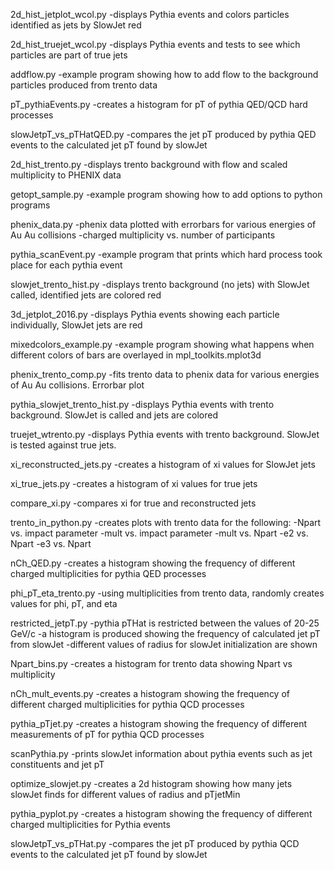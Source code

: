 
2d_hist_jetplot_wcol.py
 -displays Pythia events and colors particles identified as jets by SlowJet red

2d_hist_truejet_wcol.py
 -displays Pythia events and tests to see which particles are part of true jets

addflow.py
 -example program showing how to add flow to the background particles produced from trento data

pT_pythiaEvents.py
 -creates a histogram for pT of pythia QED/QCD hard processes 

slowJetpT_vs_pTHatQED.py
 -compares the jet pT produced by pythia QED events to the calculated jet pT found by slowJet

2d_hist_trento.py
 -displays trento background with flow and scaled multiplicity to PHENIX data

getopt_sample.py
 -example program showing how to add options to python programs

phenix_data.py
 -phenix data plotted with errorbars for various energies of Au Au collisions
 -charged multiplicity vs. number of participants

pythia_scanEvent.py
 -example program that prints which hard process took place for each pythia event

slowjet_trento_hist.py
 -displays trento background (no jets) with SlowJet called, identified jets are colored red

3d_jetplot_2016.py
 -displays Pythia events showing each particle individually, SlowJet jets are red

mixedcolors_example.py
 -example program showing what happens when different colors of bars are overlayed in mpl_toolkits.mplot3d

phenix_trento_comp.py
 -fits trento data to phenix data for various energies of Au Au collisions. Errorbar plot

pythia_slowjet_trento_hist.py
-displays Pythia events with trento background. SlowJet is called and jets are colored

truejet_wtrento.py
-displays Pythia events with trento background. SlowJet is tested against true jets.

xi_reconstructed_jets.py
 -creates a histogram of xi values for SlowJet jets

xi_true_jets.py
 -creates a histogram of xi values for true jets

compare_xi.py
 -compares xi for true and reconstructed jets

trento_in_python.py
 -creates plots with trento data for the following:
     -Npart vs. impact parameter
     -mult vs. impact parameter
     -mult vs. Npart
     -e2 vs. Npart
     -e3 vs. Npart

nCh_QED.py
 -creates a histogram showing the frequency of different charged multiplicities for pythia QED processes

phi_pT_eta_trento.py
 -using multiplicities from trento data, randomly creates values for phi, pT, and eta

restricted_jetpT.py
 -pythia pTHat is restricted between the values of 20-25 GeV/c
 -a histogram is produced showing the frequency of calculated jet pT from slowJet
 -different values of radius for slowJet initialization are shown

Npart_bins.py
 -creates a histogram for trento data showing Npart vs multiplicity

nCh_mult_events.py
 -creates a histogram showing the frequency of different charged multiplicities for pythia QCD processes

pythia_pTjet.py
 -creates a histogram showing the frequency of different measurements of pT for pythia QCD processes

scanPythia.py
 -prints slowJet information about pythia events such as jet constituents and jet pT

optimize_slowjet.py
 -creates a 2d histogram showing how many jets slowJet finds for different values of radius and pTjetMin

pythia_pyplot.py
 -creates a histogram showing the frequency of different charged multiplicities for Pythia events

slowJetpT_vs_pTHat.py
 -compares the jet pT produced by pythia QCD events to the calculated jet pT found by slowJet
